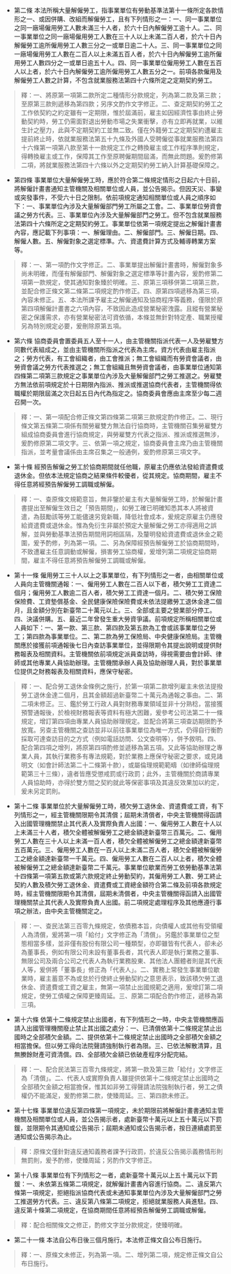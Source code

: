 * 第二條 本法所稱大量解僱勞工，指事業單位有勞動基準法第十一條所定各款情形之一、或因併購、改組而解僱勞工，且有下列情形之一：一、同一事業單位之同一廠場僱用勞工人數未滿三十人者，於六十日內解僱勞工逾十人。二、同一事業單位之同一廠場僱用勞工人數在三十人以上未滿二百人者，於六十日內解僱勞工逾所僱用勞工人數三分之一或單日逾二十人。三、同一事業單位之同一廠場僱用勞工人數在二百人以上未滿五百人者，於六十日內解僱勞工逾所僱用勞工人數四分之一或單日逾五十人。四、同一事業單位僱用勞工人數在五百人以上者，於六十日內解僱勞工逾所僱用勞工人數五分之一。前項各款僱用及解僱勞工人數之計算，不包含就業服務法第四十六條所定之定期契約勞工。

> 釋：一、將原第一項第二款所定二種情形分款規定，列為第二款及第三款；至原第三款則遞移為第四款；另序文酌作文字修正。二、查定期契約勞工之工作依契約之約定雖有一定期限，惟於屆滿前，雇主如因經濟性事由終止勞動契約時，勞工仍需面對退出勞動市場之失業衝擊，亦有立即再就業，以維生計之壓力，此與不定期契約工並無二致。僅在外籍勞工之定期契約遭雇主提前終止時，依就業服務法第五十九條及外國人受聘僱從事就業服務法第四十六條第一項第八款至第十一款規定工作之轉換雇主或工作程序準則規定，得轉換雇主或工作，保障其工作至原聘僱期間屆滿，而無此問題。爰酌修第二項，將就業服務法第四十六條以外之定期契約勞工納入計算基礎保障之。

* 第四條 事業單位大量解僱勞工時，應於符合第二條規定情形之日起六十日前，將解僱計畫書通知主管機關及相關單位或人員，並公告揭示。但因天災、事變或突發事件，不受六十日之限制。依前項規定通知相關單位或人員之順序如下：一、事業單位內涉及大量解僱部門勞工所屬之工會。二、事業單位勞資會議之勞方代表。三、事業單位內涉及大量解僱部門之勞工。但不包含就業服務法第四十六條所定之定期契約勞工。事業單位依第一項規定提出之解僱計畫書內容，應記載下列事項：一、解僱理由。二、解僱部門。三、解僱日期。四、解僱人數。五、解僱對象之選定標準。六、資遣費計算方式及輔導轉業方案等。

> 釋：一、第一項酌作文字修正。二、事業單提出解僱計畫書時，解僱對象多尚未明確，而僅有解僱部門、解僱對象之選定標準等計畫內容，爰酌修第二項第一款規定，使其通知對象臻於明確。三、原第三項移併第二項第三款，並配合修正條文第二條第二項規定酌作修正。四、原第四項遞移為第三項，內容未修正。五、本法所課予雇主之解僱通知及協商程序等義務，僅限於原第四項解僱計畫書之六項內容，不致因此造成營業秘密洩露。且縱有營業秘密之保護需求，亦有營業秘密法可資依循，本條並無針對特定產、職業授權另為特別規定必要，爰刪除原第五項。

* 第六條 協商委員會置委員五人至十一人，由主管機關指派代表一人及勞雇雙方同數代表組成之，並由主管機關所指派之代表為主席。資方代表由雇主指派之；勞方代表，有工會組織者，由工會推派；無工會組織而有勞資會議者，由勞資會議之勞方代表推選之；無工會組織且無勞資會議者，由事業單位通知第四條第二項第三款規定之事業單位內涉及大量解僱部門之勞工推選之。勞雇雙方無法依前項規定於十日期限內指派、推派或推選協商代表者，主管機關得依職權於期限屆滿之次日起五日內代為指定之。協商委員會應由主席至少每二週召開一次。

> 釋：一、第一項配合修正條文第四條第二項第三款規定酌作修正。二、現行條文第五條第二項係有關勞雇雙方無法自行協商時，主管機關召集勞雇雙方組成協商委員會進行協商規定，與勞雇雙方代表之指派、推派或推選無涉，爰酌修原第二項文字。三、依第一項之規定，協商委員會主席乃由主管機關指派，並考量會議係由主席召集之一般通例，爰酌修原第三項文字。

* 第十條 經預告解僱之勞工於協商期間就任他職，原雇主仍應依法發給資遣費或退休金。但依本法規定協商之結果條件較優者，從其規定。協商期間，雇主不得任意將經預告解僱勞工調職或解僱。

> 釋：一、查原條文規範意旨，無非鑒於雇主有大量解僱勞工時，於解僱計畫書提出至解僱生效日之「預告期間」，如勞工確已明確知悉其本人將被資遣，為鼓勵該等勞工能儘速另覓新職，降低社會成本，爰規定原雇主仍應發給資遣費或退休金。惟為免衍生非屬於預定大量解僱之勞工亦得適用之誤解，並與勞動基準法預告期間用詞相區隔，及釐明發給資遣費或退休金之範圍，爰予酌修，列為第一項。二、另為保障經預告解僱勞工於協商期間時，不致遭雇主任意調動或解僱，損害勞工協商權，爰增列第二項規定協商期間，雇主不得任意將預告解僱勞工調職或解僱。

* 第十一條 僱用勞工三十人以上之事業單位，有下列情形之一者，由相關單位或人員向主管機關通報：一、僱用勞工人數在二百人以下者，積欠勞工工資達二個月；僱用勞工人數逾二百人者，積欠勞工工資達一個月。二、積欠勞工保險保險費、工資墊償基金、全民健康保險保險費或未依法提繳勞工退休金達二個月，且金額分別在新臺幣二十萬元以上。三、全部或主要之營業部分停工。四、決議併購。五、最近二年曾發生重大勞資爭議。前項規定所稱相關單位或人員如下：一、第一款、第三款、第四款及第五款為工會或該事業單位之勞工；第四款為事業單位。二、第二款為勞工保險局、中央健康保險局。主管機關應於接獲前項通報後七日內查訪事業單位，並得限期令其提出說明或提供財務報表及相關資料。主管機關依前項規定派員查訪時，得視需要由會計師、律師或其他專業人員協助辦理。主管機關承辦人員及協助辦理人員，對於事業單位提供之財務報表及相關資料，應保守秘密。

> 釋：一、配合勞工退休金條例之施行，於第一項第二款增列雇主未依法提撥勞工退休金達二個月，且其金額超過新臺幣二十萬元為通報之事由。二、第二項未修正。三、鑑於勞工行政人員對財務專業領域並非十分熟稔，當接獲預警通報後，於檢視財務報表等資料有極大困難，爰參考公司法第二十一條規定，增訂第四項由專業人員協助辦理規定。並配合將第三項查訪期限酌予放寬。另查主管機關之查訪並非以前往事業單位為唯一方式，仍得自行衡酌採取可達查訪目的之方式（例如電話訪問、公文查明等），併予敘明。四、配合第四項之增列，將原第四項酌修並遞移為第五項。又此等協助辦理之專業人員，其執行業務多有專法規範，對於業務上應保守秘密之要求，或見諸明文（如會計師法第二十二條第十款），或屬倫理規範範疇（如律師倫理規範第三十三條），違者皆應受懲戒罰或行政罰；此外，主管機關於商請專業人員協助時，亦得於雙方間之契約就此等保密事項及其違反效果加以約定，爰未另定罰則。

* 第十二條 事業單位於大量解僱勞工時，積欠勞工退休金、資遣費或工資，有下列情形之一，經主管機關限期令其清償；屆期未清償者，中央主管機關得函請入出國管理機關禁止其代表人及實際負責人出國：一、僱用勞工人數在十人以上未滿三十人者，積欠全體被解僱勞工之總金額達新臺幣三百萬元。二、僱用勞工人數在三十人以上未滿一百人者，積欠全體被解僱勞工之總金額達新臺幣五百萬元。三、僱用勞工人數在一百人以上未滿二百人者，積欠全體被解僱勞工之總金額達新臺幣一千萬元。四、僱用勞工人數在二百人以上者，積欠全體被解僱勞工之總金額達新臺幣二千萬元。事業單位歇業而勞工依勞動基準法第十四條第一項第五款或第六款規定終止勞動契約，其僱用勞工人數、勞工終止契約人數及積欠勞工退休金、資遣費或工資總金額符合第二條及前項各款規定時，經主管機關限期令其清償，屆期未清償者，中央主管機關得函請入出國管理機關禁止其代表人及實際負責人出國。前二項規定處理程序及其他應遵行事項之辦法，由中央主管機關定之。

> 釋：一、查民法第三百零九條規定，依債務本旨，向債權人或其他有受領權人為清償，爰將第一項「給付」文字修正為「清償」。另鑑於事業單位之型態相當多樣，並非僅有股份有限公司一種類型，亦即雖皆有代表人，卻未必為董事長，例如有限公司未設有董事長者，其代表人即是執行業務之董事、無限公司及兩合公司之代表人為執行業務股東、其他法人團體者則是其代表人等，爰併將「董事長」修正為「代表人」。二、實務上常發生事業單位歇業時，雇主蓄意不為或怠於行使終止勞動契約之意思表示，致該積欠勞工退休金、資遣費或工資之雇主，無第一項禁止出國規範之適用，爰增訂第二項規定，使勞工債權之保障更臻周延。三、原第二項配合酌作修正，遞移為第三項。

* 第十六條 依第十二條規定禁止出國者，有下列情形之一時，中央主管機關應函請入出國管理機關廢止禁止其出國之處分：一、已清償依第十二條規定禁止出國時之全部積欠金額。二、提供依第十二條規定禁止出國時之全部積欠金額之相當擔保。但以勞工得向法院聲請強制執行者為限。三、已依法解散清算，且無賸餘財產可資清償。四、全部積欠金額已依破產程序分配完結。

> 釋：一、配合民法第三百零九條規定，將第一款及第三款「給付」文字修正為「清償」。二、代表人或實際負責人雖提供依第十二條規定禁止出國時之全部積欠金額之相當擔保，惟其如非勞工得聲請法院強制執行者，勞工之債權仍不能滿足，爰酌修第二款，使臻周延。三、第四款未修正。

* 第十七條 事業單位違反第四條第一項規定，未於期限前將解僱計畫書通知主管機關及相關單位或人員，並公告揭示者，處新臺幣十萬元以上五十萬元以下罰鍰，並限期令其通知或公告揭示；屆期未通知或公告揭示者，按日連續處罰至通知或公告揭示為止。

> 釋：原條文僅針對違反通知義務者課予行政罰，於違反公告揭示義務情形則無罰則，爰予酌修，使臻周延；另酌作文字修正。

* 第十八條 事業單位有下列情形之一者，處新臺幣十萬元以上五十萬元以下罰鍰：一、未依第五條第二項規定，就解僱計畫書內容進行協商。二、違反第六條第一項規定，拒絕指派協商代表或未通知事業單位內涉及大量解僱部門之勞工推選勞方代表。三、違反第八條第二項規定，拒絕就業服務人員進駐。四、違反第十條第二項規定，在協商期間任意將經預告解僱勞工調職或解僱。

> 釋：配合相關條文之修正，酌修文字並分款規定，使臻明確。

* 第二十一條 本法自公布日後三個月施行。本法修正條文自公布日施行。

> 釋：一、原條文未修正，列為第一項。二、增列第二項，規定修正條文自公布日施行。

